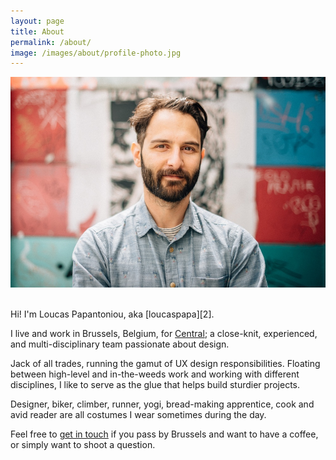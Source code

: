 ```yaml
---
layout: page
title: About
permalink: /about/
image: /images/about/profile-photo.jpg
---
```


![profile photo of loucaspapa](/images/about/profile-photo.jpg)

<br>
Hi! I'm Loucas Papantoniou, aka [loucaspapa][2].

I live and work in Brussels, Belgium, for [Central][2]; a close-knit, experienced, and multi-disciplinary team passionate about design.

Jack of all trades, running the gamut of UX design responsibilities. Floating between high-level and in-the-weeds work and working with different disciplines, I like to serve as the glue that helps build sturdier projects.

Designer, biker, climber, runner, yogi, bread-making apprentice, cook and avid reader are all costumes I wear sometimes during the day.

Feel free to [get in touch][4] if you pass by Brussels and want to have a coffee, or simply want to shoot a question.

<!--  References -->
[1]: http://central.team/ "Central"
[2]: https://twitter.com/loucaspapa "loucaspapa twitter account"
[3]: https://www.linkedin.com/in/loucaspapa "loucaspapa linkedin profile"
[4]: mailto:loucaspapa@gmail.com "contact me"
